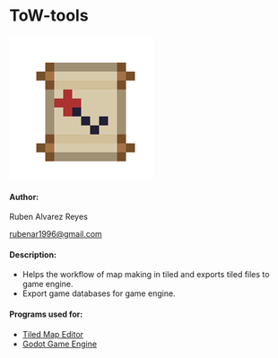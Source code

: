 # ToW-tools
![icon](icon.png)
#### Author:
Ruben Alvarez Reyes

rubenar1996@gmail.com

#### Description:
* Helps the workflow of map making in tiled and exports tiled files to game engine.
* Export game databases for game engine.

#### Programs used for:
* [Tiled Map Editor](https://www.mapeditor.org/)
* [Godot Game Engine](https://godotengine.org/)
